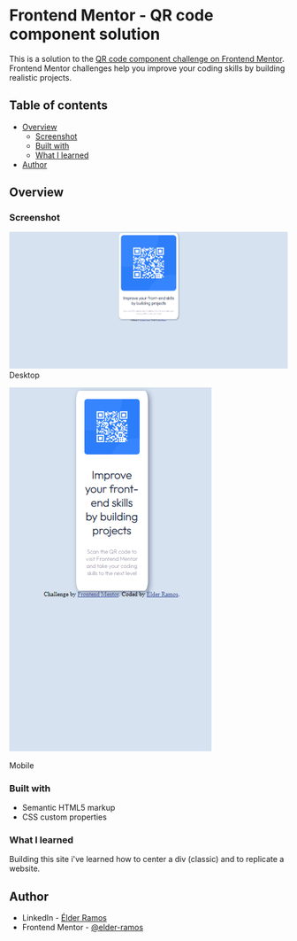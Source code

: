 # Frontend Mentor - QR code component solution

This is a solution to the [QR code component challenge on Frontend Mentor](https://www.frontendmentor.io/challenges/qr-code-component-iux_sIO_H). Frontend Mentor challenges help you improve your coding skills by building realistic projects. 

## Table of contents

- [Overview](#overview)
  - [Screenshot](#screenshot)
  - [Built with](#built-with)
  - [What I learned](#what-i-learned)
- [Author](#author)

## Overview

### Screenshot

![](./screenshots/computer.png)
Desktop

![](./screenshots/iphone.png)

Mobile

### Built with

- Semantic HTML5 markup
- CSS custom properties

### What I learned

Building this site i've learned how to center a div (classic) and to replicate a website.

## Author

- LinkedIn - [Élder Ramos](https://www.linkedin.com/in/elder-ramos-5738b41b7/)
- Frontend Mentor - [@elder-ramos](https://www.frontendmentor.io/profile/elder-ramos)
